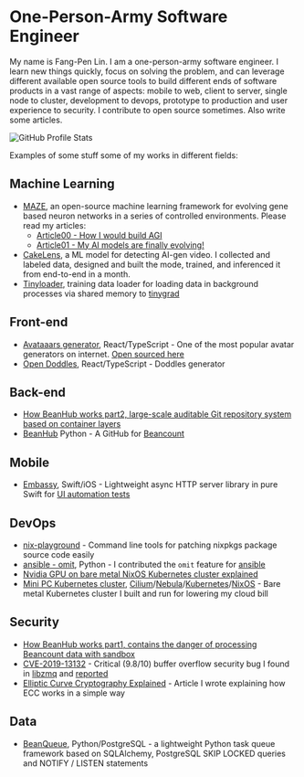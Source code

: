 # One-Person-Army Software Engineer

My name is Fang-Pen Lin. I am a one-person-army software engineer. I learn new things quickly, focus on solving the problem, and can leverage different available open source tools to build different ends of software products in a vast range of aspects: mobile to web, client to server, single node to cluster, development to devops, prototype to production and user experience to security. I contribute to open source sometimes. Also write some articles.

![GitHub Profile Stats](https://github-readme-stats.vercel.app/api?username=fangpenlin)

Examples of some stuff some of my works in different fields:

## Machine Learning
- [MAZE](https://github.com/LaunchPlatform/maze), an open-source machine learning framework for evolving gene based neuron networks in a series of controlled environments. Please read my articles:
  - [Article00 - How I would build AGI](https://fangpenlin.com/posts/2025/02/06/maze-how-i-would-build-agi/)
  - [Article01 - My AI models are finally evolving!](https://fangpenlin.com/posts/2025/02/18/maze-my-ai-models-are-finally-evolving/)
- [CakeLens](https://fangpenlin.com/posts/2025/06/03/i-built-ai-gen-video-detection-model-and-browser-extension-in-a-month/), a ML model for detecting AI-gen video. I collected and labeled data, designed and built the mode, trained, and inferenced it from end-to-end in a month.
- [Tinyloader](https://github.com/LaunchPlatform/tinyloader), training data loader for loading data in background processes via shared memory to [tinygrad](https://github.com/tinygrad/tinygrad/)

## Front-end

- [Avataaars generator](https://getavataaars.com/), React/TypeScript - One of the most popular avatar generators on internet. [Open sourced here](https://github.com/fangpenlin/avataaars-generator)
- [Open Doddles](https://generator.opendoodles.com/), React/TypeScript - Doddles generator
 
## Back-end

- [How BeanHub works part2, large-scale auditable Git repository system based on container layers](https://beanhub.io/blog/2024/06/26/how-beanhub-works-part2-layer-based-git-repos/)
- [BeanHub](https://beanhub.io) Python - A GitHub for [Beancount](https://beancount.github.io/)

## Mobile

- [Embassy](https://github.com/envoy/Embassy), Swift/iOS - Lightweight async HTTP server library in pure Swift for [UI automation tests](https://envoy.engineering/embedded-web-server-for-ios-ui-testing-8ff3cef513df)

## DevOps

- [nix-playground](https://github.com/LaunchPlatform/nix-playground) - Command line tools for patching nixpkgs package source code easily
- [ansible - omit](https://github.com/ansible/ansible/pull/8323), Python - I contributed the `omit` feature for [ansible](https://www.ansible.com)
- [Nvidia GPU on bare metal NixOS Kubernetes cluster explained](https://fangpenlin.com/posts/2025/03/01/nvidia-gpu-on-bare-metal-nixos-k8s-explained/)
- [Mini PC Kubernetes cluster](https://fangpenlin.com/posts/2024/01/14/high-speed-usb4-mesh-network/), [Cilium](https://cilium.io/)/[Nebula](https://github.com/slackhq/nebula)/[Kubernetes](https://kubernetes.io/)/[NixOS](https://nixos.org/) - Bare metal Kubernetes cluster I built and run for lowering my cloud bill

## Security

- [How BeanHub works part1, contains the danger of processing Beancount data with sandbox](https://beanhub.io/blog/2024/04/23/how-beanhub-works-part1-sandboxing/)
- [CVE-2019-13132](https://nvd.nist.gov/vuln/detail/CVE-2019-13132) - Critical (9.8/10) buffer overflow security bug I found in [libzmq](https://github.com/zeromq/libzmq) and [reported](https://github.com/zeromq/libzmq/issues/3558)
- [Elliptic Curve Cryptography Explained](https://fangpenlin.com/posts/2019/10/07/elliptic-curve-cryptography-explained/) - Article I wrote explaining how ECC works in a simple way

## Data

- [BeanQueue](https://github.com/LaunchPlatform/bq), Python/PostgreSQL - a lightweight Python task queue framework based on SQLAlchemy, PostgreSQL SKIP LOCKED queries and NOTIFY / LISTEN statements

